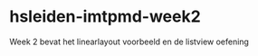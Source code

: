 hsleiden-imtpmd-week2
=====================

Week 2 bevat het linearlayout voorbeeld en de listview oefening